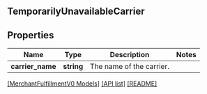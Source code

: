## TemporarilyUnavailableCarrier

## Properties

Name | Type | Description | Notes
------------ | ------------- | ------------- | -------------
**carrier_name** | **string** | The name of the carrier. |

[[MerchantFulfillmentV0 Models]](../) [[API list]](../../Api) [[README]](../../../README.md)

